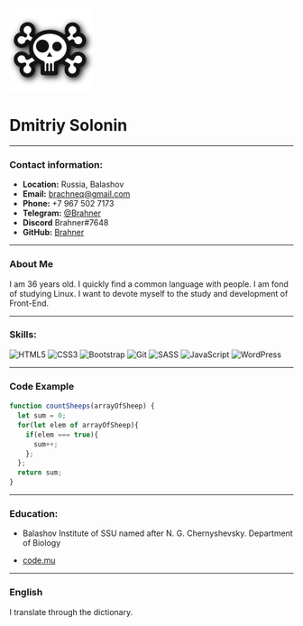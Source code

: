<img src = "./avatar.png" alt = "avatar" width = "150"> 

# Dmitriy Solonin
___

### Contact information:

- **Location:** Russia, Balashov
- **Email:** brachneq@gmail.com
- **Phone:** +7 967 502 7173
- **Telegram:** [@Brahner](https://t.me/front_end_junior)
- **Discord** Brahner#7648
- **GitHub:** [Brahner](https://github.com/Brahner)

___

### About Me

I am 36 years old.
I quickly find a common language with people.
I am fond of studying Linux.
I want to devote myself to the study and development of Front-End.
___
### Skills:

![HTML5](https://img.shields.io/badge/html5-%23E34F26.svg?style=for-the-badge&logo=html5&logoColor=white) ![CSS3](https://img.shields.io/badge/css3-%231572B6.svg?style=for-the-badge&logo=css3&logoColor=white) ![Bootstrap](https://img.shields.io/badge/bootstrap-%23563D7C.svg?style=for-the-badge&logo=bootstrap&logoColor=white) ![Git](https://img.shields.io/badge/git-%23F05033.svg?style=for-the-badge&logo=git&logoColor=white) ![SASS](https://img.shields.io/badge/SASS-hotpink.svg?style=for-the-badge&logo=SASS&logoColor=white) ![JavaScript](https://img.shields.io/badge/javascript-%23323330.svg?style=for-the-badge&logo=javascript&logoColor=%23F7DF1E) ![WordPress](https://img.shields.io/badge/WordPress-%23117AC9.svg?style=for-the-badge&logo=WordPress&logoColor=white)
___

### Code Example

```javascript
function countSheeps(arrayOfSheep) {
  let sum = 0;
  for(let elem of arrayOfSheep){
    if(elem === true){
      sum++;
    };
  };
  return sum;
}
```
___

### Education:

- Balashov Institute of SSU named after N. G. Chernyshevsky. Department of Biology

- [code.mu](https://code.mu/)

___

### English
I translate through the dictionary.

